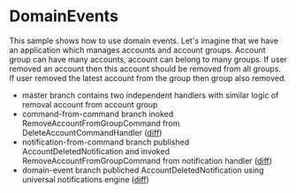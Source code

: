 # DomainEvents

This sample shows how to use domain events. Let's imagine that we have an application which manages accounts and account groups. Account group can have many accounts, account can belong to many groups. If user removed an account then this account should be removed from all groups. If user removed the latest account from the group then group also removed.
- master branch contains two independent handlers with similar logic of removal account from account group
- command-from-command branch inoked RemoveAccountFromGroupCommand from DeleteAccountCommandHandler ([diff](https://github.com/denis-tsv/DomainEvents/pull/5/files))
- notification-from-command branch published AccountDeletedNotification and invoked RemoveAccountFromGroupCommand from notification handler ([diff](https://github.com/denis-tsv/DomainEvents/pull/6/files))
- domain-event branch publiched AccountDeletedNotification using universal notifications engine ([diff](https://github.com/denis-tsv/DomainEvents/pull/7/files))